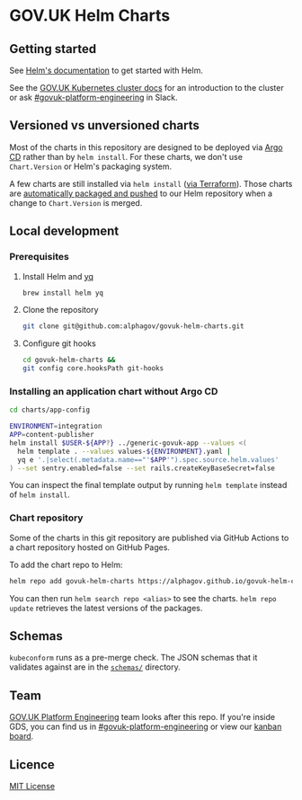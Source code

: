 # GOV.UK Helm Charts

## Getting started

See [Helm's documentation](https://helm.sh/docs) to get started with Helm.

See the [GOV.UK Kubernetes cluster
docs](https://govuk-kubernetes-cluster-user-docs.publishing.service.gov.uk/)
for an introduction to the cluster or ask [#govuk-platform-engineering] in
Slack.

## Versioned vs unversioned charts

Most of the charts in this repository are designed to be deployed via [Argo
CD](https://argo-cd.readthedocs.io/en/stable/) rather than by `helm install`.
For these charts, we don't use `Chart.Version` or Helm's packaging system.

A few charts are still installed via `helm install` ([via
Terraform](https://github.com/search?q=repo%3Aalphagov%2Fgovuk-infrastructure+path%3Aterraform%2Fdeployments%2Fcluster-services+alphagov.github.io)).
Those charts are [automatically packaged and
pushed](https://github.com/alphagov/govuk-helm-charts/blob/main/.github/workflows/release.yml)
to our Helm repository when a change to `Chart.Version` is merged.

## Local development

### Prerequisites

1. Install Helm and [yq](https://github.com/mikefarah/yq#yq)

    ```sh
    brew install helm yq
    ```

1. Clone the repository

    ```sh
    git clone git@github.com:alphagov/govuk-helm-charts.git
    ```

1. Configure git hooks

    ```sh
    cd govuk-helm-charts &&
    git config core.hooksPath git-hooks
    ```

### Installing an application chart without Argo CD

```sh
cd charts/app-config

ENVIRONMENT=integration
APP=content-publisher
helm install $USER-${APP?} ../generic-govuk-app --values <(
  helm template . --values values-${ENVIRONMENT}.yaml |
  yq e '.|select(.metadata.name=="'$APP'").spec.source.helm.values'
) --set sentry.enabled=false --set rails.createKeyBaseSecret=false
```

You can inspect the final template output by running `helm template` instead of
`helm install`.

### Chart repository

Some of the charts in this git repository are published via GitHub Actions to a
chart repository hosted on GitHub Pages.

To add the chart repo to Helm:

```sh
helm repo add govuk-helm-charts https://alphagov.github.io/govuk-helm-charts/
```

You can then run `helm search repo <alias>` to see the charts.
`helm repo update` retrieves the latest versions of the packages.

## Schemas

`kubeconform` runs as a pre-merge check. The JSON schemas that it validates
against are in the [`schemas/`](schemas) directory.

## Team

[GOV.UK Platform Engineering](https://github.com/orgs/alphagov/teams/gov-uk-platform-engineering) team looks after this repo. If you're inside GDS, you can find us in [#govuk-platform-engineering] or view our [kanban board](https://trello.com/b/u4FCzm53/).

## Licence

[MIT License](LICENCE)


[#govuk-platform-engineering]: https://gds.slack.com/channels/govuk-platform-engineering
